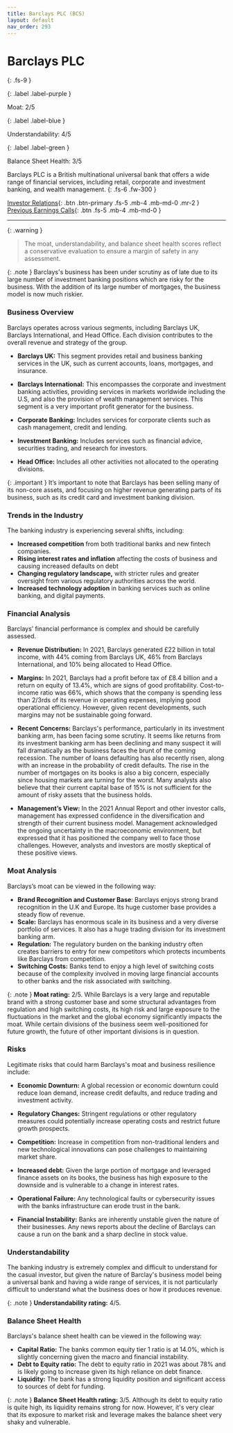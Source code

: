 ```yaml
---
title: Barclays PLC (BCS)
layout: default
nav_order: 293
---
```


# Barclays PLC
{: .fs-9 }

{: .label .label-purple }

Moat: 2/5

{: .label .label-blue }

Understandability: 4/5

{: .label .label-green }

Balance Sheet Health: 3/5

Barclays PLC is a British multinational universal bank that offers a wide range of financial services, including retail, corporate and investment banking, and wealth management.
{: .fs-6 .fw-300 }

[Investor Relations](https://www.google.com/search?q=BCS+investor+relations){: .btn .btn-primary .fs-5 .mb-4 .mb-md-0 .mr-2 }
[Previous Earnings Calls](https://discountingcashflows.com/company/BCS/transcripts/){: .btn .fs-5 .mb-4 .mb-md-0 }

---

{: .warning }
>The moat, understandability, and balance sheet health scores reflect a conservative evaluation to ensure a margin of safety in any assessment.



{: .note }
Barclays's business has been under scrutiny as of late due to its large number of investment banking positions which are risky for the business. With the addition of its large number of mortgages, the business model is now much riskier.

### Business Overview

Barclays operates across various segments, including Barclays UK, Barclays International, and Head Office. Each division contributes to the overall revenue and strategy of the group.

*   **Barclays UK:** This segment provides retail and business banking services in the UK, such as current accounts, loans, mortgages, and insurance.

*   **Barclays International:** This encompasses the corporate and investment banking activities, providing services in markets worldwide including the U.S, and also the provision of wealth management services. This segment is a very important profit generator for the business.
   
   *   **Corporate Banking:** Includes services for corporate clients such as cash management, credit and lending. 
   *   **Investment Banking:** Includes services such as financial advice, securities trading, and research for investors. 

*  **Head Office:** Includes all other activities not allocated to the operating divisions.

{: .important }
It’s important to note that Barclays has been selling many of its non-core assets, and focusing on higher revenue generating parts of its business, such as its credit card and investment banking division.

### Trends in the Industry

The banking industry is experiencing several shifts, including:
*   **Increased competition** from both traditional banks and new fintech companies.
*   **Rising interest rates and inflation** affecting the costs of business and causing increased defaults on debt
*  **Changing regulatory landscape,** with stricter rules and greater oversight from various regulatory authorities across the world.
*   **Increased technology adoption** in banking services such as online banking, and digital payments.

### Financial Analysis

Barclays’ financial performance is complex and should be carefully assessed.

*   **Revenue Distribution:** In 2021, Barclays generated £22 billion in total income, with 44% coming from Barclays UK, 46% from Barclays International, and 10% being allocated to Head Office.

*   **Margins:** In 2021, Barclays had a profit before tax of £8.4 billion and a return on equity of 13.4%, which are signs of good profitability. Cost-to-income ratio was 66%, which shows that the company is spending less than 2/3rds of its revenue in operating expenses, implying good operational efficiency. However, given recent developments, such margins may not be sustainable going forward.

*   **Recent Concerns:** Barclays's performance, particularly in its investment banking arm, has been facing some scrutiny. It seems like returns from its investment banking arm has been declining and many suspect it will fall dramatically as the business faces the brunt of the coming recession.  The number of loans defaulting has also recently risen, along with an increase in the probability of credit defaults.  The rise in the number of mortgages on its books is also a big concern, especially since housing markets are turning for the worst.  Many analysts also believe that their current capital base of 15% is not sufficient for the amount of risky assets that the business holds. 

*   **Management’s View:** In the 2021 Annual Report and other investor calls, management has expressed confidence in the diversification and strength of their current business model. Management acknowledged the ongoing uncertainty in the macroeconomic environment, but expressed that it has positioned the company well to face those challenges.  However, analysts and investors are mostly skeptical of these positive views.

### Moat Analysis

Barclays’s moat can be viewed in the following way:
*   **Brand Recognition and Customer Base**: Barclays enjoys strong brand recognition in the U.K and Europe. Its huge customer base provides a steady flow of revenue.
*   **Scale:** Barclays has enormous scale in its business and a very diverse portfolio of services. It also has a huge trading division for its investment banking arm.
*   **Regulation:** The regulatory burden on the banking industry often creates barriers to entry for new competitors which protects incumbents like Barclays from competition.
*   **Switching Costs:** Banks tend to enjoy a high level of switching costs because of the complexity involved in moving large financial accounts to other banks and the risk associated with switching.

{: .note }
**Moat rating:** 2/5. While Barclays is a very large and reputable brand with a strong customer base and some structural advantages from regulation and high switching costs, its high risk and large exposure to the fluctuations in the market and the global economy significantly impacts the moat. While certain divisions of the business seem well-positioned for future growth, the future of other important divisions is in question.

### Risks

Legitimate risks that could harm Barclays's moat and business resilience include:

*   **Economic Downturn:** A global recession or economic downturn could reduce loan demand, increase credit defaults, and reduce trading and investment activity.

*   **Regulatory Changes:** Stringent regulations or other regulatory measures could potentially increase operating costs and restrict future growth prospects.

*   **Competition:** Increase in competition from non-traditional lenders and new technological innovations can pose challenges to maintaining market share.
   
*   **Increased debt:** Given the large portion of mortgage and leveraged finance assets on its books, the business has high exposure to the downside and is vulnerable to a change in interest rates.

*   **Operational Failure:** Any technological faults or cybersecurity issues with the banks infrastructure can erode trust in the bank.

*   **Financial Instability:**  Banks are inherently unstable given the nature of their businesses. Any news reports about the decline of Barclays can cause a run on the bank and a sharp decline in stock value.
      
### Understandability

The banking industry is extremely complex and difficult to understand for the casual investor, but given the nature of Barclay's business model being a universal bank and having a wide range of services, it is not particularly difficult to understand what the business does or how it produces revenue.

{: .note }
**Understandability rating:** 4/5.

### Balance Sheet Health

Barclays's balance sheet health can be viewed in the following way:
*    **Capital Ratio:** The banks common equity tier 1 ratio is at 14.0%, which is slightly concerning given the macro and financial instability.
*   **Debt to Equity ratio:** The debt to equity ratio in 2021 was about 78% and is likely going to increase given its high reliance on debt finance.
*   **Liquidity:** The bank has a strong liquidity position and significant access to sources of debt for funding.

{: .note }
**Balance Sheet Health rating:** 3/5. Although its debt to equity ratio is quite high, its liquidity remains strong for now. However, it's very clear that its exposure to market risk and leverage makes the balance sheet very shaky and vulnerable.

